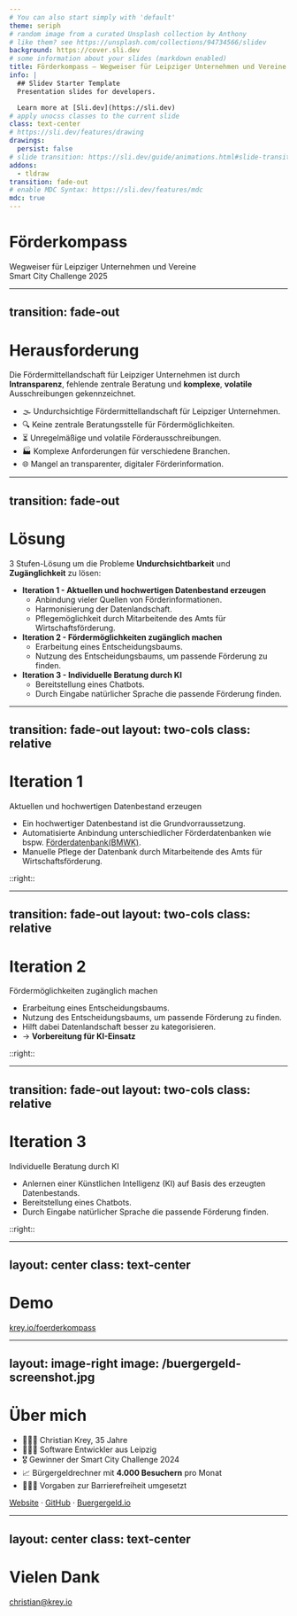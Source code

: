 ```yaml
---
# You can also start simply with 'default'
theme: seriph
# random image from a curated Unsplash collection by Anthony
# like them? see https://unsplash.com/collections/94734566/slidev
background: https://cover.sli.dev
# some information about your slides (markdown enabled)
title: Förderkompass – Wegweiser für Leipziger Unternehmen und Vereine
info: |
  ## Slidev Starter Template
  Presentation slides for developers.

  Learn more at [Sli.dev](https://sli.dev)
# apply unocss classes to the current slide
class: text-center
# https://sli.dev/features/drawing
drawings:
  persist: false
# slide transition: https://sli.dev/guide/animations.html#slide-transitions
addons:
  - tldraw
transition: fade-out
# enable MDC Syntax: https://sli.dev/features/mdc
mdc: true
---
```


# Förderkompass

Wegweiser für Leipziger Unternehmen und Vereine
<br>
Smart City Challenge 2025

<!-- <div @click="$slidev.nav.next" class="mt-12 py-1">
  Press Space for next page <carbon:arrow-right />
</div> -->

<div class="abs-br m-6 text-xl">
  <a href="https://github.com/zeekrey/foerderkompass" target="_blank" class="slidev-icon-btn">
    <carbon:logo-github />
  </a>
</div>

<!--
The last comment block of each slide will be treated as slide notes. It will be visible and editable in Presenter Mode along with the slide. [Read more in the docs](https://sli.dev/guide/syntax.html#notes)
-->

---
transition: fade-out
---

# Herausforderung

Die Fördermittellandschaft für Leipziger Unternehmen ist durch **Intransparenz**, fehlende zentrale Beratung und **komplexe**, **volatile** Ausschreibungen gekennzeichnet.

- 🌫️ Undurchsichtige Fördermittellandschaft für Leipziger Unternehmen.
- 🔍 Keine zentrale Beratungsstelle für Fördermöglichkeiten.
- ⏳ Unregelmäßige und volatile Förderausschreibungen.
- 🏭 Komplexe Anforderungen für verschiedene Branchen.
- 🌐 Mangel an transparenter, digitaler Förderinformation.

<!--
Here is another comment.
-->

---
transition: fade-out
---

# Lösung

3 Stufen-Lösung um die Probleme **Undurchsichtbarkeit** und **Zugänglichkeit** zu lösen:

<v-clicks>

- **Iteration 1 - Aktuellen und hochwertigen Datenbestand erzeugen**
  - Anbindung vieler Quellen von Förderinformationen.
  - Harmonisierung der Datenlandschaft.
  - Pflegemöglichkeit durch Mitarbeitende des Amts für Wirtschaftsförderung.
- **Iteration 2 - Fördermöglichkeiten zugänglich machen**
  - Erarbeitung eines Entscheidungsbaums.
  - Nutzung des Entscheidungsbaums, um passende Förderung zu finden.
- **Iteration 3 - Individuelle Beratung durch KI**
  - Bereitstellung eines Chatbots.
  - Durch Eingabe natürlicher Sprache die passende Förderung finden.

</v-clicks>

---
transition: fade-out
layout: two-cols
class: relative
---

# Iteration 1

Aktuellen und hochwertigen Datenbestand erzeugen

- Ein hochwertiger Datenbestand ist die Grundvorraussetzung.
- Automatisierte Anbindung unterschiedlicher Förderdatenbanken wie bspw. [Förderdatenbank(BMWK)](https://www.foerderdatenbank.de/).
- Manuelle Pflege der Datenbank durch Mitarbeitende des Amts für Wirtschaftsförderung.

::right::

<tldraw class="inset-0" doc="tldraw/doc-sy_-d0Yjga3U1r1aOTNla.json"></tldraw>

---
transition: fade-out
layout: two-cols
class: relative
---

# Iteration 2

Fördermöglichkeiten zugänglich machen

- Erarbeitung eines Entscheidungsbaums.
- Nutzung des Entscheidungsbaums, um passende Förderung zu finden.
- Hilft dabei Datenlandschaft besser zu kategorisieren.
- → **Vorbereitung für KI-Einsatz**

::right::

<tldraw class="inset-0" doc="tldraw/doc-VqS_bjfYKBQ8gkoT36mMZ.json"></tldraw>

---
transition: fade-out
layout: two-cols
class: relative
---

# Iteration 3

Individuelle Beratung durch KI

- Anlernen einer Künstlichen Intelligenz (KI) auf Basis des erzeugten Datenbestands.
- Bereitstellung eines Chatbots.
- Durch Eingabe natürlicher Sprache die passende Förderung finden.

::right::

<tldraw class="inset-0" doc="tldraw/doc-k7pK4KJYBoozUcTFGIYwm.json"></tldraw>

---
layout: center
class: text-center
---

# Demo


[krey.io/foerderkompass](https://krey.io/foerderkompass)

---
layout: image-right
image: /buergergeld-screenshot.jpg
---

# Über mich

- 👨🏻‍🍳 Christian Krey, 35 Jahre
- 👨🏼‍💻 Software Entwickler aus Leipzig
- 🎖️ Gewinner der Smart City Challenge 2024
- 📈 Bürgergeldrechner mit **4.000 Besuchern** pro Monat
- 🧏🏻‍♀️ Vorgaben zur Barrierefreiheit umgesetzt

<div class="abs-b pl-16">

  [Website](https://krey.io) · [GitHub](https://github.com/zeekrey) · [Buergergeld.io](https://www.buergergeld.io/)

</div>



---
layout: center
class: text-center
---

# Vielen Dank

[christian@krey.io](mailto:christian@krey.io)
